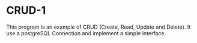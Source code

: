 # CRUD-1

This program is an example of CRUD (Create, Read, Update and Delete). It use a postgreSQL Connection and implement a simple interface.
